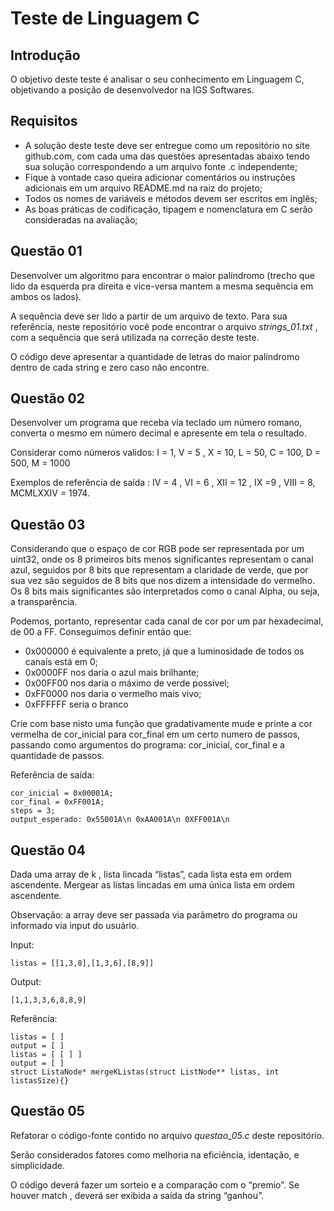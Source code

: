 # Teste de Linguagem C

## Introdução

O objetivo deste teste é analisar o seu conhecimento em Linguagem C, objetivando a posição de desenvolvedor na IGS Softwares.

## Requisitos

- A solução deste teste deve ser entregue como um repositório no site github.com, com cada uma das questões apresentadas abaixo tendo sua solução correspondendo a um arquivo fonte .c independente;
- Fique à vontade caso queira adicionar comentários ou instruções adicionais em um arquivo README.md na raiz do projeto;
- Todos os nomes de variáveis e métodos devem ser escritos em inglês;
- As boas práticas de codificação, tipagem e nomenclatura em C serão consideradas na avaliação;

## Questão 01

Desenvolver um algoritmo para encontrar o maior palíndromo (trecho que lido da esquerda pra direita e vice-versa mantem a mesma sequência em ambos os lados).

A sequência deve ser lido a partir de um arquivo de texto. Para sua referência, neste repositório você pode encontrar o arquivo *strings_01.txt* , com a sequência que será utilizada na correção deste teste.

O código deve apresentar a quantidade de letras do maior palíndromo dentro de cada string e zero caso não encontre.

## Questão 02

Desenvolver um programa que receba via teclado um número romano, converta o mesmo em número decimal e apresente em tela o resultado. 

Considerar como números validos: I = 1, V = 5 , X = 10, L = 50, C = 100, D = 500, M = 1000

Exemplos de referência de saída : IV = 4 , VI = 6 , XII = 12 , IX =9 , VIII = 8, MCMLXXIV = 1974.

## Questão 03

Considerando que o espaço de cor RGB pode ser representada por um uint32, onde os 8 primeiros bits menos significantes representam o canal azul,
seguidos por 8 bits que representam a claridade de verde, que por sua vez são seguidos de 8 bits que nos dizem a intensidade do vermelho. Os 8 bits mais significantes são interpretados como o canal Alpha, ou seja, a transparência.

Podemos, portanto, representar cada canal de cor por um par hexadecimal, de 00 a FF. Conseguimos definir então que:

- 0x000000 é equivalente a preto, já que a luminosidade de todos os canais está em 0; 
- 0x0000FF nos daria o azul mais brilhante;
- 0x00FF00 nos daria o máximo de verde possivel;
- 0xFF0000 nos daria o vermelho mais vivo;
- 0xFFFFFF seria o branco

Crie com base nisto uma função que gradativamente mude e printe a cor vermelha de cor_inicial para cor_final em um certo numero de passos, passando como argumentos do programa: cor_inicial, cor_final e a quantidade de passos.

Referência de saída:

```
cor_inicial = 0x00001A; 
cor_final = 0xFF001A; 
steps = 3;
output_esperado: 0x55001A\n 0xAA001A\n 0XFF001A\n
```

## Questão 04

Dada uma array de k , lista lincada “listas”, cada lista esta em ordem ascendente. Mergear as listas lincadas em uma única lista em ordem ascendente. 

Observação: a array deve ser passada via parâmetro do programa ou informado via input do usuário.

Input: 

```
listas = [[1,3,8],[1,3,6],[8,9]] 
```

Output: 

```[1,1,3,3,6,8,8,9]```

Referência:

```
listas = [ ] 
output = [ ]
listas = [ [ ] ] 
output = [ ]
struct ListaNode* mergeKListas(struct ListNode** listas, int listasSize){}
```

## Questão 05

Refatorar o código-fonte contido no arquivo *questao_05.c* deste repositório.

Serão considerados fatores como melhoria na eficiência, identação, e simplicidade.

O código deverá fazer um sorteio e a comparação com o “premio”. Se houver match , deverá ser exibida a saída da string “ganhou”.
